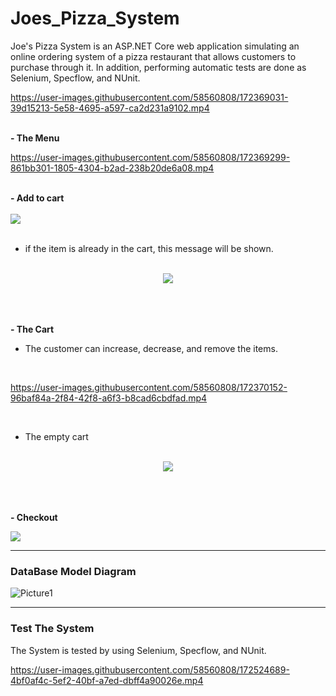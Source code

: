 # Joes_Pizza_System
Joe's Pizza System is an ASP.NET Core web application simulating an online ordering system of a pizza restaurant that allows customers to purchase through it. 
In addition, performing automatic tests are done as Selenium, Specflow, and NUnit.

https://user-images.githubusercontent.com/58560808/172369031-39d15213-5e58-4695-a597-ca2d231a9102.mp4

<br><b>- The Menu </b><br>

https://user-images.githubusercontent.com/58560808/172369299-861bb301-1805-4304-b2ad-238b20de6a08.mp4

<br><b>- Add to cart </b><br><br>
  <img src="https://user-images.githubusercontent.com/58560808/172369430-858ca515-26d8-4d12-875d-15bb6916fcdf.gif">
<br><br>

- if the item is already in the cart, this message will be shown.
</br>

 <div align="center">
     <img src="https://user-images.githubusercontent.com/58560808/172369835-b50872cd-c860-402c-ab1f-ec2226009620.gif">
</div>
<br><br>


</br><b>- The Cart </b>
- The customer can increase, decrease, and remove the items. 
<br>

https://user-images.githubusercontent.com/58560808/172370152-96baf84a-2f84-42f8-a6f3-b8cad6cbdfad.mp4

<br>

- The empty cart 
<br>

<div align="center">
     <img src="https://user-images.githubusercontent.com/58560808/172369965-a9d34227-a1fd-46e6-9bca-0eb3c6618df0.gif">
</div>

<br><br>
<br><b>- Checkout </b><br>

<img src="https://user-images.githubusercontent.com/58560808/172369944-62751ab3-efca-41f5-a9f3-2318246e8d26.gif">

---

### DataBase Model Diagram

![Picture1](https://user-images.githubusercontent.com/58560808/172496030-0f2289a7-5b22-4725-b745-49e863df3320.png)

---

### Test The System
The System is tested by using Selenium, Specflow, and NUnit. 

https://user-images.githubusercontent.com/58560808/172524689-4bf0af4c-5ef2-40bf-a7ed-dbff4a90026e.mp4

